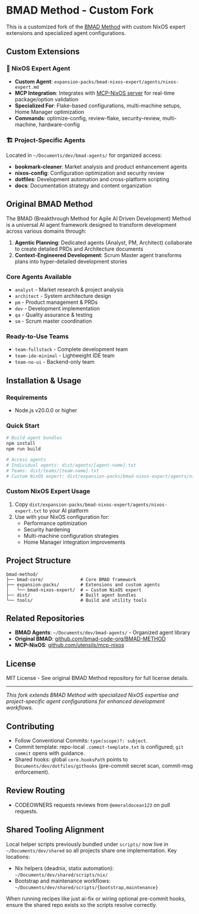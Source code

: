 # BMAD Method - Custom Fork

This is a customized fork of the [BMAD Method](https://github.com/bmad-code-org/BMAD-METHOD) with custom NixOS expert extensions and specialized agent configurations.

## Custom Extensions

### 🎯 NixOS Expert Agent

- **Custom Agent**: `expansion-packs/bmad-nixos-expert/agents/nixos-expert.md`
- **MCP Integration**: Integrates with [MCP-NixOS server](https://github.com/utensils/mcp-nixos) for real-time package/option validation
- **Specialized For**: Flake-based configurations, multi-machine setups, Home Manager optimization
- **Commands**: optimize-config, review-flake, security-review, multi-machine, hardware-config

### 🏗️ Project-Specific Agents

Located in `~/Documents/dev/bmad-agents/` for organized access:

- **bookmark-cleaner**: Market analysis and product enhancement agents
- **nixos-config**: Configuration optimization and security review
- **dotfiles**: Development automation and cross-platform scripting
- **docs**: Documentation strategy and content organization

## Original BMAD Method

The BMAD (Breakthrough Method for Agile AI Driven Development) Method is a universal AI agent framework designed to transform development across various domains through:

1. **Agentic Planning**: Dedicated agents (Analyst, PM, Architect) collaborate to create detailed PRDs and Architecture documents
2. **Context-Engineered Development**: Scrum Master agent transforms plans into hyper-detailed development stories

### Core Agents Available

- `analyst` - Market research & project analysis
- `architect` - System architecture design
- `pm` - Product management & PRDs
- `dev` - Development implementation
- `qa` - Quality assurance & testing
- `sm` - Scrum master coordination

### Ready-to-Use Teams

- `team-fullstack` - Complete development team
- `team-ide-minimal` - Lightweight IDE team
- `team-no-ui` - Backend-only team

## Installation & Usage

### Requirements

- Node.js v20.0.0 or higher

### Quick Start

```bash
# Build agent bundles
npm install
npm run build

# Access agents
# Individual agents: dist/agents/[agent-name].txt
# Teams: dist/teams/[team-name].txt
# Custom NixOS expert: dist/expansion-packs/bmad-nixos-expert/agents/nixos-expert.txt
```

### Custom NixOS Expert Usage

1. Copy `dist/expansion-packs/bmad-nixos-expert/agents/nixos-expert.txt` to your AI platform
2. Use with your NixOS configuration for:
   - Performance optimization
   - Security hardening
   - Multi-machine configuration strategies
   - Home Manager integration improvements

## Project Structure

```
bmad-method/
├── bmad-core/              # Core BMAD framework
├── expansion-packs/        # Extensions and custom agents
│   └── bmad-nixos-expert/  # ← Custom NixOS expert
├── dist/                   # Built agent bundles
└── tools/                  # Build and utility tools
```

## Related Repositories

- **BMAD Agents**: `~/Documents/dev/bmad-agents/` - Organized agent library
- **Original BMAD**: [github.com/bmad-code-org/BMAD-METHOD](https://github.com/bmad-code-org/BMAD-METHOD)
- **MCP-NixOS**: [github.com/utensils/mcp-nixos](https://github.com/utensils/mcp-nixos)

## License

MIT License - See original BMAD Method repository for full license details.

---

_This fork extends BMAD Method with specialized NixOS expertise and project-specific agent configurations for enhanced development workflows._
## Contributing

- Follow Conventional Commits: `type(scope)?: subject`.
- Commit template: repo-local `.commit-template.txt` is configured; `git commit` opens with guidance.
- Shared hooks: global `core.hooksPath` points to `Documents/dev/dotfiles/githooks` (pre-commit secret scan, commit-msg enforcement).

## Review Routing

- CODEOWNERS requests reviews from `@emeraldocean123` on pull requests.
## Shared Tooling Alignment

Local helper scripts previously bundled under `scripts/` now live in `~/Documents/dev/shared` so all projects share one implementation. Key locations:
- Nix helpers (deadnix, statix automation): `~/Documents/dev/shared/scripts/nix/`
- Bootstrap and maintenance workflows: `~/Documents/dev/shared/scripts/{bootstrap,maintenance}`

When running recipes like just ai-fix or wiring optional pre-commit hooks, ensure the shared repo exists so the scripts resolve correctly.

